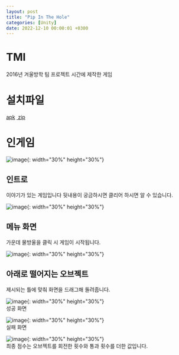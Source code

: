 ```yaml
---
layout: post
title: "Pip In The Hole"
categories: [Unity]
date: 2022-12-10 00:00:01 +0300
---
```


# TMI
2016년 겨울방학 팀 프로젝트 시간에 제작한 게임

# 설치파일
<a href = "/assets/download/PipeInTheHole.apk"> apk</a>&nbsp;<a href = "/assets/download/PipeInTheHole.zip"> zip</a>

# 인게임

![image](/assets/img/PipeInTheHole/Intro.jpg){: width="30%" height="30%"}<br>
## 인트로
이야기가 있는 게임입니다 뒷내용이 궁금하시면 클리어 하시면 알 수 있습니다.<br>

![image](/assets/img/PipeInTheHole/Menu.jpg){: width="30%" height="30%"}<br>
## 메뉴 화면
가운데 물방울을 클릭 시 게임이 시작됩니다.

![image](/assets/img/PipeInTheHole/GamePlay.jpg){: width="30%" height="30%"}<br>
## 아래로 떨어지는 오브젝트
제시되는 틀에 맞춰 화면을 드래그해 돌려줍니다.

![image](/assets/img/PipeInTheHole/Clear.jpg){: width="30%" height="30%"}<br>
성공 화면

![image](/assets/img/PipeInTheHole/Fail.jpg){: width="30%" height="30%"}<br>
실패 화면

![image](/assets/img/PipeInTheHole/Result.jpg){: width="30%" height="30%"}<br>
최종 점수는 오브젝트를 회전한 횟수와 통과 횟수를 더한 값입니다.